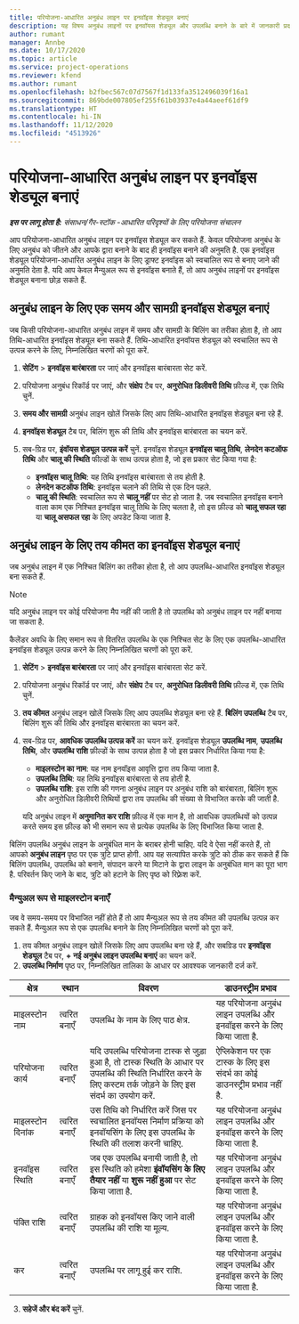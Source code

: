 ```yaml
---
title: परियोजना-आधारित अनुबंध लाइन पर इनवॉइस शेड्यूल बनाएं
description: यह विषय अनुबंध लाइनों पर इनवॉयस शेड्यूल और उपलब्धि बनाने के बारे में जानकारी प्रदान करता है.
author: rumant
manager: Annbe
ms.date: 10/17/2020
ms.topic: article
ms.service: project-operations
ms.reviewer: kfend
ms.author: rumant
ms.openlocfilehash: b2fbec567c07d7567f1d133fa3512496039f16a1
ms.sourcegitcommit: 869bde007805ef255f61b03937e4a44aeef61df9
ms.translationtype: HT
ms.contentlocale: hi-IN
ms.lasthandoff: 11/12/2020
ms.locfileid: "4513926"
---
```

# <a name="create-an-invoice-schedule-on-a-project-based-contract-line"></a>परियोजना-आधारित अनुबंध लाइन पर इनवॉइस शेड्यूल बनाएं 

_**इस पर लागू होता है:** संसाधन/गैर-स्टॉक -आधारित परिदृश्यों के लिए परियोजना संचालन_

आप परियोजना-आधारित अनुबंध लाइन पर इनवॉइस शेड्यूल कर सकते हैं. केवल परियोजना अनुबंध के लिए अनुबंध को जीतने और आपके द्वारा बनाने के बाद ही इनवॉइस बनाने की अनुमति है. एक इनवॉइस शेड्यूल परियोजना-आधारित अनुबंध लाइन के लिए ड्राफ्ट इनवॉइस को स्वचालित रूप से बनाए जाने की अनुमति देता है. यदि आप केवल मैन्युअल रूप से इनवॉइस बनाते हैं, तो आप अनुबंध लाइनों पर इनवॉइस शेड्यूल बनाना छोड़ सकते हैं.

## <a name="create-a-time-and-material-invoice-schedule-for-a-contract-line"></a>अनुबंध लाइन के लिए एक समय और सामग्री इनवॉइस शेड्यूल बनाएं

जब किसी परियोजना-आधारित अनुबंध लाइन में समय और सामग्री के बिलिंग का तरीका होता है, तो आप तिथि-आधारित इनवॉइस शेड्यूल बना सकते हैं. तिथि-आधारित इनवॉयस शेड्यूल को स्वचालित रूप से उत्पन्न करने के लिए, निम्नलिखित चरणों को पूरा करें.

1. **सेटिंग** > **इनवॉइस बारंबारता** पर जाएं और इनवॉइस बारंबारता सेट करें.
2. परियोजना अनुबंध रिकॉर्ड पर जाएं, और **संक्षेप** टैब पर, **अनुरोधित डिलीवरी तिथि** फ़ील्ड में, एक तिथि चुनें.
3. **समय और सामग्री** अनुबंध लाइन खोलें जिसके लिए आप तिथि-आधारित इनवॉइस शेड्यूल बना रहे हैं. 
4. **इनवॉइस शेड्यूल** टैब पर, बिलिंग शुरू की तिथि और इनवॉइस बारंबारता का चयन करें.
5. सब-ग्रिड पर, **इंवॉयस शेड्यूल उत्पन्न करें** चुनें. इनवॉइस शेड्यूल **इनवॉइस चालू तिथि**, **लेनदेन कटऑफ तिथि** और **चालू की स्थिति** फील्डों के साथ उत्पन्न होता है, जो इस प्रकार सेट किया गया है:

    - **इनवॉइस चालू तिथि**: यह तिथि इनवॉइस बारंबारता से तय होती है.
    - **लेनदेन कटऑफ तिथि**: इनवॉइस चलाने की तिथि से एक दिन पहले.
    - **चालू की स्थिति**: स्वचालित रूप से **चालू नहीं** पर सेट हो जाता है. जब स्वचालित इनवॉइस बनाने वाला काम एक निश्चित इनवॉइस चालू तिथि के लिए चलता है, तो इस फ़ील्ड को **चालू सफल रहा** या **चालू असफल रहा** के लिए अपडेट किया जाता है.

## <a name="create-a-fixed-price-invoice-schedule-for-a-contract-line"></a>अनुबंध लाइन के लिए तय कीमत का इनवॉइस शेड्यूल बनाएं

जब अनुबंध लाइन में एक निश्चित बिलिंग का तरीका होता है, तो आप उपलब्धि-आधारित इनवॉइस शेड्यूल बना सकते हैं. 

> [!NOTE]
> यदि अनुबंध लाइन पर कोई परियोजना मैप नहीं की जाती है तो उपलब्धि को अनुबंध लाइन पर नहीं बनाया जा सकता है.

कैलेंडर अवधि के लिए समान रूप से वितरित उपलब्धि के एक निश्चित सेट के लिए एक उपलब्धि-आधारित इनवॉइस शेड्यूल उत्पन्न करने के लिए निम्नलिखित चरणों को पूरा करें.

1. **सेटिंग** > **इनवॉइस बारंबारता** पर जाएं और इनवॉइस बारंबारता सेट करें.
2. परियोजना अनुबंध रिकॉर्ड पर जाएं, और **संक्षेप** टैब पर, **अनुरोधित डिलीवरी तिथि** फ़ील्ड में, एक तिथि चुनें.
3. **तय कीमत** अनुबंध लाइन खोलें जिसके लिए आप उपलब्धि शेड्यूल बना रहे हैं. **बिलिंग उपलब्धि** टैब पर, बिलिंग शुरू की तिथि और इनवॉइस बारंबारता का चयन करें. 
4. सब-ग्रिड पर, **आवधिक उपलब्धि उत्पन्न करें** का चयन करें. इनवॉइस शेड्यूल **उपलब्धि नाम**, **उपलब्धि तिथि**, और **उपलब्धि राशि** फ़ील्डों के साथ उत्पन्न होता है जो इस प्रकार निर्धारित किया गया है:

    - **माइलस्टोन का नाम**: यह नाम इनवॉइस आवृत्ति द्वारा तय किया जाता है.
    - **उपलब्धि तिथि**: यह तिथि इनवॉइस बारंबारता से तय होती है.
    - **उपलब्धि राशि**: इस राशि की गणना अनुबंध लाइन पर अनुबंध राशि को बारंबारता, बिलिंग शुरू और अनुरोधित डिलीवरी तिथियों द्वारा तय उपलब्धि की संख्या से विभाजित करके की जाती है.

    यदि अनुबंध लाइन में **अनुमानित कर राशि** फ़ील्ड में एक मान है, तो आवधिक उपलब्धियों को उत्पन्न करते समय इस फ़ील्ड को भी समान रूप से प्रत्येक उपलब्धि के लिए विभाजित किया जाता है.

बिलिंग उपलब्धि अनुबंध लाइन के अनुबंधित मान के बराबर होनी चाहिए. यदि वे ऐसा नहीं करते हैं, तो आपको **अनुबंध लाइन** पृष्ठ पर एक त्रुटि प्राप्त होगी. आप यह सत्यापित करके त्रुटि को ठीक कर सकते हैं कि बिलिंग उपलब्धि, उपलब्धि को बनाने, संपादन करने या मिटाने के द्वारा लाइन के अनुबंधित मान का पूरा भाग है. परिवर्तन किए जाने के बाद, त्रुटि को हटाने के लिए पृष्ठ को रिफ़्रेश करें.

### <a name="manually-create-milestones"></a>मैन्युअल रूप से माइलस्टोन बनाएँ

जब वे समय-समय पर विभाजित नहीं होते हैं तो आप मैन्युअल रूप से तय कीमत की उपलब्धि उत्पन्न कर सकते हैं. मैन्युअल रूप से एक उपलब्धि बनाने के लिए निम्नलिखित चरणों को पूरा करें.

1. तय कीमत अनुबंध लाइन खोलें जिसके लिए आप उपलब्धि बना रहे हैं, और सबग्रिड पर **इनवॉइस शेड्यूल** टैब पर, **+ नई अनुबंध लाइन उपलब्धि बनाएं** का चयन करें. 
2. **उपलब्धि निर्माण** पृष्ठ पर, निम्नलिखित तालिका के आधार पर आवश्यक जानकारी दर्ज करें.

| क्षेत्र | स्थान | विवरण | डाउनस्ट्रीम प्रभाव |
| --- | --- | --- | --- |
| माइलस्टोन नाम | त्वरित बनाएँ | उपलब्धि के नाम के लिए पाठ क्षेत्र. | यह परियोजना अनुबंध लाइन उपलब्धि और इनवॉइस करने के लिए किया जाता है. |
| परियोजना कार्य | त्वरित बनाएँ | यदि उपलब्धि परियोजना टास्क से जुड़ा हुआ है, तो टास्क स्थिति के आधार पर उपलब्धि की स्थिति निर्धारित करने के लिए कस्टम तर्क जोड़ने के लिए इस संदर्भ का उपयोग करें. | ऐप्लिकेशन पर एक टास्क के लिए इस संदर्भ का कोई डाउनस्ट्रीम प्रभाव नहीं है. |
| माइलस्टोन दिनांक | त्वरित बनाएँ | उस तिथि को निर्धारित करें जिस पर स्वचालित इनवॉयस निर्माण प्रक्रिया को इनवॉयसिंग के लिए इस उपलब्धि के स्थिति की तलाश करनी चाहिए. | यह परियोजना अनुबंध लाइन उपलब्धि और इनवॉइस करने के लिए किया जाता है. |
| इनवॉइस स्थिति | त्वरित बनाएँ | जब एक उपलब्धि बनायी जाती है, तो इस स्थिति को हमेशा **इंवॉयसिंग के लिए तैयार नहीं** या **शुरू नहीं हुआ** पर सेट किया जाता है. | यह परियोजना अनुबंध लाइन उपलब्धि और इनवॉइस करने के लिए किया जाता है. |
| पंक्ति राशि | त्वरित बनाएँ | ग्राहक को इनवॉयस किए जाने वाली उपलब्धि की राशि या मूल्य. | यह परियोजना अनुबंध लाइन उपलब्धि और इनवॉइस करने के लिए किया जाता है. |
| कर | त्वरित बनाएँ | उपलब्धि पर लागू हुई कर राशि. | यह परियोजना अनुबंध लाइन उपलब्धि और इनवॉइस करने के लिए किया जाता है. |

3. **सहेजें और बंद करें** चुनें.
